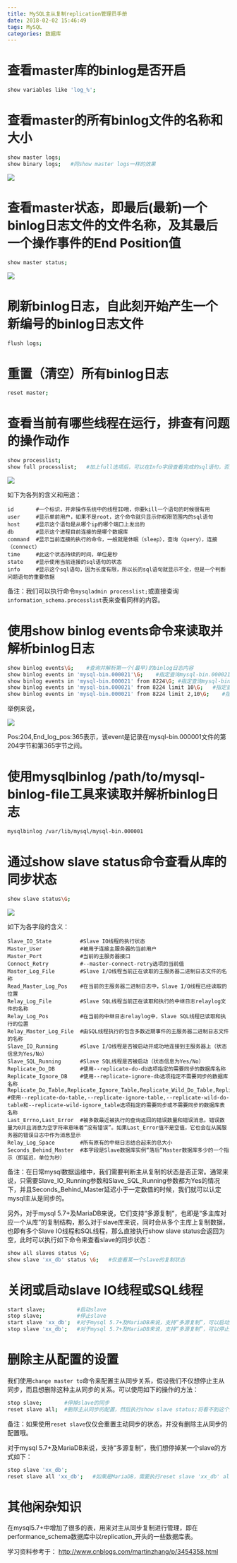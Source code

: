 ```yaml
---
title: MySQL主从复制replication管理员手册
date: 2018-02-02 15:46:49
tags: MySQL
categories: 数据库
---
```


# 查看master库的binlog是否开启

```bash
show variables like 'log_%';
```

# 查看master的所有binlog文件的名称和大小

```bash
show master logs; 
show binary logs;   #同show master logs一样的效果
```

![](/images/mysqlrep_2_1.png)

# 查看master状态，即最后(最新)一个binlog日志文件的文件名称，及其最后一个操作事件的End Position值

```bash
show master status;
```

![](/images/mysqlrep_2_2.png)

# 刷新binlog日志，自此刻开始产生一个新编号的binlog日志文件

```bash
flush logs;
```

# 重置（清空）所有binlog日志

```bash
reset master;
```

# 查看当前有哪些线程在运行，排查有问题的操作动作

```bash
show processlist;
show full processlist;   #加上full选项后，可以在Info字段查看完成的sql语句，否则只显示前100个字符
```

![](/images/mysqlrep_2_3.png)

如下为各列的含义和用途：

	id       #一个标识，并非操作系统中的线程ID哦，你要kill一个语句的时候很有用
	user     #显示单前用户，如果不是root，这个命令就只显示你权限范围内的sql语句
	host     #显示这个语句是从哪个ip的哪个端口上发出的
	db       #显示这个进程目前连接的是哪个数据库
	command  #显示当前连接的执行的命令，一般就是休眠（sleep），查询（query），连接 （connect）
	time     #此这个状态持续的时间，单位是秒
	state    #显示使用当前连接的sql语句的状态
	info     #显示这个sql语句，因为长度有限，所以长的sql语句就显示不全，但是一个判断问题语句的重要依据

备注：我们可以执行命令`mysqladmin processlist;`或直接查询`information_schema.processlist`表来查看同样的内容。

# 使用show binlog events命令来读取并解析binlog日志

```bash
show binlog events\G;    #查询并解析第一个(最早)的binlog日志内容
show binlog events in 'mysql-bin.000021'\G;    #指定查询mysql-bin.000021这个binlog文件的内容
show binlog events in 'mysql-bin.000021' from 8224\G; #指定查询mysql-bin.000021这个binlog文件，从8224这个pos点开始查看
show binlog events in 'mysql-bin.000021' from 8224 limit 10\G;   #指定查询mysql-bin.000021这个binlog文件，从8224这个pos点开始查起，查询10条
show binlog events in 'mysql-bin.000021' from 8224 limit 2,10\G;    #指定查询mysql-bin.000021这个binlog文件，从8224这个pos点开始查起，偏移2行，查询10条
```

举例来说，

![](/images/mysqlrep_2_4.png)

Pos:204,End_log_pos:365表示，该event是记录在mysql-bin.000001文件的第204字节和第365字节之间。

# 使用mysqlbinlog /path/to/mysql-binlog-file工具来读取并解析binlog日志

```bash
mysqlbinlog /var/lib/mysql/mysql-bin.000001
```

# 通过show slave status命令查看从库的同步状态

```bash
show slave status\G;
```

![](/images/mysqlrep_2_5.png)

如下为各字段的含义：

	Slave_IO_State         #Slave IO线程的执行状态
	Master_User            #被用于连接主服务器的当前用户
	Master_Port            #当前的主服务器接口
	Connect_Retry          #--master-connect-retry选项的当前值
	Master_Log_File        #Slave I/O线程当前正在读取的主服务器二进制日志文件的名称
	Read_Master_Log_Pos    #在当前的主服务器二进制日志中，Slave I/O线程已经读取的位置
	Relay_Log_File         #Slave SQL线程当前正在读取和执行的中继日志relaylog文件的名称
	Relay_Log_Pos          #在当前的中继日志relaylog中，Slave SQL线程已读取和执行的位置
	Relay_Master_Log_File  #由SQL线程执行的包含多数近期事件的主服务器二进制日志文件的名称
	Slave_IO_Running       #Slave I/O线程是否被启动并成功地连接到主服务器上（状态信息为Yes/No）
	Slave_SQL_Running      #Slave SQL线程是否被启动（状态信息为Yes/No）
	Replicate_Do_DB        #使用--replicate-do-db选项指定的需要同步的数据库名称
	Replicate_Ignore_DB    #使用--replicate-ignore-db选项指定不需要同步的数据库名称
	Replicate_Do_Table,Replicate_Ignore_Table,Replicate_Wild_Do_Table,Replicate_Wild_Ignore_Table  #使用--replicate-do-table,--replicate-ignore-table,--replicate-wild-do-table和--replicate-wild-ignore_table选项指定的需要同步或不需要同步的数据库表名称
	Last_Errno,Last_Error  #被多数最近被执行的查询返回的错误数量和错误消息。错误数量为0并且消息为空字符串意味着“没有错误”。如果Last_Error值不是空值，它也会在从属服务器的错误日志中作为消息显示
	Relay_Log_Space        #所有原有的中继日志结合起来的总大小
	Seconds_Behind_Master  #本字段是Slave数据库实例“落后”Master数据库多少的一个指示（即延迟，单位为秒）

备注：在日常mysql数据运维中，我们需要判断主从复制的状态是否正常。通常来说，只需要Slave_IO_Running参数和Slave_SQL_Running参数都为Yes的情况下，并且Seconds_Behind_Master延迟小于一定数值的时候，我们就可以认定mysql主从是同步的。

另外，对于mysql 5.7+及MariaDB来说，它们支持“多源复制”，也即是“多主库对应一个从库”的复制结构，那么对于slave库来说，同时会从多个主库上复制数据，也即有多个Slave IO线程和SQL线程，那么直接执行show slave status会返回为空，此时可以执行如下命令来查看slave的同步状态：

```bash
show all slaves status \G;
show slave 'xx_db' status \G;   #仅查看某一个slave的复制状态
```

# 关闭或启动slave IO线程或SQL线程

```bash
start slave;          #启动slave
stop slave;           #停止slave
start slave 'xx_db';  #对于mysql 5.7+及MariaDB来说，支持“多源复制”，可以启动指定Connection_name的slave
stop slave 'xx_db';   #对于mysql 5.7+及MariaDB来说，支持“多源复制”，可以停止指定Connection_name的slave
```

# 删除主从配置的设置

我们使用`change master to`命令来配置主从同步关系，假设我们不仅想停止主从同步，而且想删除这种主从同步的关系。可以使用如下的操作的方法：

```bash
stop slave;       #停掉slave的同步
reset slave all;  #删除主从同步的配置，然后执行show slave status;将看不到这个同步任务
```

备注：如果使用`reset slave`仅仅会重置主动同步的状态，并没有删除主从同步的配置哦。

对于mysql 5.7+及MariaDB来说，支持“多源复制”，我们想停掉某一个slave的方式如下：

```bash
stop slave 'xx_db';
reset slave all 'xx_db';   #如果是MariaDB，需要执行reset slave 'xx_db' all命令哦
```

# 其他闲杂知识

在mysql5.7+中增加了很多的表，用来对主从同步复制进行管理，即在performance_schema数据库中以replication_开头的一些数据库表。


学习资料参考于：
http://www.cnblogs.com/martinzhang/p/3454358.html
